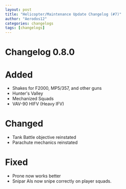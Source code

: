 ```yaml
---
layout: post
title: "Helicopter/Maintenance Update Changelog (#7)"
author: "Aerodos12"
categories: changelogs
tags: [changelogs]
---
```


# Changelog 0.8.0

# Added 
- Shakes for F2000, MP5/357, and other guns
- Hunter's Valley
- Mechanized Squads
- VAV-90 HIFV (Heavy IFV)

# Changed
- Tank Battle objective reinstated
- Parachute mechanics reinstated

# Fixed

- Prone now works better
- Snipar AIs now snipe correctly on player squads.